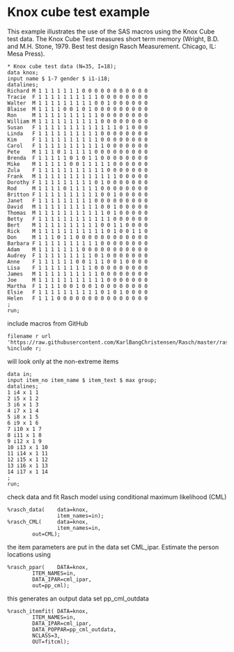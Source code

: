 # Knox cube test example

This example illustrates the use of the SAS macros using the Knox Cube test data. The Knox Cube Test measures short term memory (Wright,  B.D.  and  M.H.  Stone,  1979.  Best  test design  Rasch  Measurement. Chicago, IL: Mesa Press). 

```
* Knox cube test data (N=35, I=18);
data knox;
input name $ 1-7 gender $ i1-i18;
datalines;
Richard M 1 1 1 1 1 1 1 0 0 0 0 0 0 0 0 0 0 0 
Tracie  F 1 1 1 1 1 1 1 1 1 1 0 0 0 0 0 0 0 0 
Walter  M 1 1 1 1 1 1 1 1 1 0 0 1 0 0 0 0 0 0 
Blaise  M 1 1 1 1 0 0 1 0 1 0 0 0 0 0 0 0 0 0 
Ron     M 1 1 1 1 1 1 1 1 1 1 0 0 0 0 0 0 0 0 
William M 1 1 1 1 1 1 1 1 1 1 0 0 0 0 0 0 0 0 
Susan   F 1 1 1 1 1 1 1 1 1 1 1 1 1 0 1 0 0 0 
Linda   F 1 1 1 1 1 1 1 1 1 1 0 0 0 0 0 0 0 0 
Kim     F 1 1 1 1 1 1 1 1 1 1 0 0 0 0 0 0 0 0 
Carol   F 1 1 1 1 1 1 1 1 1 1 1 0 0 0 0 0 0 0 
Pete    M 1 1 1 0 1 1 1 1 1 0 0 0 0 0 0 0 0 0 
Brenda  F 1 1 1 1 1 0 1 0 1 1 0 0 0 0 0 0 0 0 
Mike    M 1 1 1 1 1 0 0 1 1 1 1 1 0 0 0 0 0 0 
Zula    F 1 1 1 1 1 1 1 1 1 1 1 0 0 0 0 0 0 0 
Frank   M 1 1 1 1 1 1 1 1 1 1 1 1 1 0 0 0 0 0 
Dorothy F 1 1 1 1 1 1 1 1 1 0 1 0 0 0 0 0 0 0 
Rod     M 1 1 1 1 0 1 1 1 1 1 0 0 0 0 0 0 0 0 
Britton F 1 1 1 1 1 1 1 1 1 1 0 0 1 0 0 0 0 0 
Janet   F 1 1 1 1 1 1 1 1 1 0 0 0 0 0 0 0 0 0 
David   M 1 1 1 1 1 1 1 1 1 1 0 0 1 0 0 0 0 0 
Thomas  M 1 1 1 1 1 1 1 1 1 1 1 0 1 0 0 0 0 0 
Betty   F 1 1 1 1 1 1 1 1 1 1 1 1 0 0 0 0 0 0 
Bert    M 1 1 1 1 1 1 1 1 1 1 0 0 1 1 0 0 0 0 
Rick    M 1 1 1 1 1 1 1 1 1 1 1 0 1 0 0 1 1 0 
Don     M 1 1 1 0 1 1 0 0 0 0 0 0 0 0 0 0 0 0 
Barbara F 1 1 1 1 1 1 1 1 1 1 0 0 0 0 0 0 0 0 
Adam    M 1 1 1 1 1 1 1 0 0 0 0 0 0 0 0 0 0 0 
Audrey  F 1 1 1 1 1 1 1 1 1 0 1 0 0 0 0 0 0 0 
Anne    F 1 1 1 1 1 1 0 0 1 1 1 0 0 1 0 0 0 0 
Lisa    F 1 1 1 1 1 1 1 1 1 0 0 0 0 0 0 0 0 0 
James   M 1 1 1 1 1 1 1 1 1 1 0 0 0 0 0 0 0 0 
Joe     M 1 1 1 1 1 1 1 1 1 1 1 0 0 0 0 0 0 0 
Martha  F 1 1 1 1 0 0 1 0 0 1 0 0 0 0 0 0 0 0 
Elsie   F 1 1 1 1 1 1 1 1 1 1 0 1 0 1 0 0 0 0 
Helen   F 1 1 1 0 0 0 0 0 0 0 0 0 0 0 0 0 0 0 
;
run;
```
include macros from GitHub
```
filename r url 'https://raw.githubusercontent.com/KarlBangChristensen/Rasch/master/rasch_include_all.sas';
%include r;
```
will look only at the non-extreme items
```
data in;
input item_no item_name $ item_text $ max group;
datalines;
1 i4 x 1 1
2 i5 x 1 2
3 i6 x 1 3
4 i7 x 1 4
5 i8 x 1 5
6 i9 x 1 6
7 i10 x 1 7
8 i11 x 1 8
9 i12 x 1 9
10 i13 x 1 10
11 i14 x 1 11
12 i15 x 1 12
13 i16 x 1 13
14 i17 x 1 14
;
run;
```
check data and fit Rasch model using conditional maximum likelihood (CML)
```
%rasch_data(	data=knox,
            	item_names=in);
%rasch_CML( 	data=knox,
            	item_names=in,
		out=CML);
```
the item parameters are put in the data set CML_ipar. Estimate the person locations using
```
%rasch_ppar(	DATA=knox, 
		ITEM_NAMES=in, 
		DATA_IPAR=cml_ipar, 
		out=pp_cml);
```
this generates an output data set pp_cml_outdata
```
%rasch_itemfit(	DATA=knox, 
		ITEM_NAMES=in, 
		DATA_IPAR=cml_ipar, 
		DATA_POPPAR=pp_cml_outdata, 
		NCLASS=3, 
		OUT=fitcml);
```

